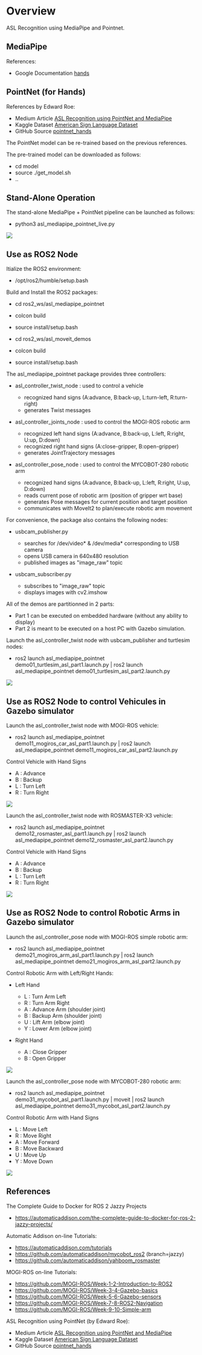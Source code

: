 # Overview

ASL Recognition using MediaPipe and Pointnet.

## MediaPipe

References:

- Google Documentation [hands](https://google.github.io/mediapipe/solutions/hands.html)


## PointNet (for Hands)

References by Edward Roe:

   - Medium Article [ASL Recognition using PointNet and MediaPipe](https://medium.com/@er_95882/asl-recognition-using-pointnet-and-mediapipe-f2efda78d089)
   - Kaggle Dataset [American Sign Language Dataset](https://www.kaggle.com/datasets/ayuraj/asl-dataset)
   - GitHub Source [pointnet_hands](https://github.com/e-roe/pointnet_hands/tree/main)

The PointNet model can be re-trained based on the previous references.

The pre-trained model can be downloaded as follows:

   - cd model
   - source ./get_model.sh
   - ..

## Stand-Alone Operation

The stand-alone MediaPipe + PointNet pipeline can be launched as follows:

   - python3 asl_mediapipe_pointnet_live.py

![](images/asl_mediapipe_pointnet_demo01_standalone.gif)

## Use as ROS2 Node

Itialize the ROS2 environment:

   - /opt/ros2/humble/setup.bash

Build and Install the ROS2 packages:

   - cd ros2_ws/asl_mediapipe_pointnet
   - colcon build
   - source install/setup.bash

   - cd ros2_ws/asl_moveit_demos
   - colcon build
   - source install/setup.bash

The asl_mediapipe_pointnet package provides three controllers:

   - asl_controller_twist_node : used to control a vehicle
      - recognized hand signs (A:advance, B:back-up, L:turn-left, R:turn-right)
      - generates Twist messages

   - asl_controller_joints_node : used to control the MOGI-ROS robotic arm
      - recognized left hand signs (A:advance, B:back-up, L:left, R:right, U:up, D:down)
      - recognized right hand signs (A:close-gripper, B:open-gripper)
      - generates JointTrajectory messages

   - asl_controller_pose_node : used to control the MYCOBOT-280 robotic arm
      - recognized hand signs (A:advance, B:back-up, L:left, R:right, U:up, D:down)
      - reads current pose of robotic arm (position of gripper wrt base)
      - generates Pose messages for current position and target position
      - communicates with MoveIt2 to plan/execute robotic arm movement

For convenience, the package also contains the following nodes:

   - usbcam_publisher.py
      - searches for /dev/video* & /dev/media* corresponding to USB camera
      - opens USB camera in 640x480 resolution
      - published images as "image_raw" topic

   - usbcam_subscriber.py
      - subscribes to "image_raw" topic
      - displays images with cv2.imshow



All of the demos are partitionned in 2 parts:
   - Part 1 can be executed on embedded hardware (without any ability to display)
   - Part 2 is meant to be executed on a host PC with Gazebo simulation.



Launch the asl_controller_twist node with usbcam_publisher and turtlesim nodes:

   - ros2 launch asl_mediapipe_pointnet demo01_turtlesim_asl_part1.launch.py | ros2 launch asl_mediapipe_pointnet demo01_turtlesim_asl_part2.launch.py


![](images/asl_mediapipe_pointnet_demo01_ros2_turtlesim.gif)



## Use as ROS2 Node to control Vehicules in Gazebo simulator

Launch the asl_controller_twist node with MOGI-ROS vehicle:

   - ros2 launch asl_mediapipe_pointnet demo11_mogiros_car_asl_part1.launch.py | ros2 launch asl_mediapipe_pointnet demo11_mogiros_car_asl_part2.launch.py

Control Vehicle with Hand Signs

   - A : Advance
   - B : Backup
   - L : Turn Left
   - R : Turn Right

![](images/asl_mediapipe_pointnet_demo01_ros2_gazebo.gif)

Launch the asl_controller_twist node with ROSMASTER-X3 vehicle:

   - ros2 launch asl_mediapipe_pointnet demo12_rosmaster_asl_part1.launch.py | ros2 launch asl_mediapipe_pointnet demo12_rosmaster_asl_part2.launch.py

Control Vehicle with Hand Signs

   - A : Advance
   - B : Backup
   - L : Turn Left
   - R : Turn Right

![](images/asl_mediapipe_pointnet_demo02_ros2_gazebo_rosmaster.gif)


## Use as ROS2 Node to control Robotic Arms in Gazebo simulator

Launch the asl_controller_pose node with MOGI-ROS simple robotic arm:

   - ros2 launch asl_mediapipe_pointnet demo21_mogiros_arm_asl_part1.launch.py | ros2 launch asl_mediapipe_pointnet demo21_mogiros_arm_asl_part2.launch.py

Control Robotic Arm with Left/Right Hands:

   - Left Hand
      - L : Turn Arm Left
      - R : Turn Arm Right
      - A : Advance Arm (shoulder joint)
      - B : Backup Arm (shoulder joint)
      - U : Lift Arm (elbow joint)
      - Y : Lower Arm (elbow joint)

   - Right Hand
      - A : Close Gripper
      - B : Open Gripper

![](images/asl_mediapipe_pointnet_demo04_ros2_gazebo_mogiros_arm.gif)

Launch the asl_controller_pose node with MYCOBOT-280 robotic arm:

   - ros2 launch asl_mediapipe_pointnet demo31_mycobot_asl_part1.launch.py | moveit | ros2 launch asl_mediapipe_pointnet demo31_mycobot_asl_part2.launch.py


Control Robotic Arm with Hand Signs

   - L : Move Left
   - R : Move Right
   - A : Move Forward
   - B : Move Backward
   - U : Move Up
   - Y : Move Down

![](images/asl_mediapipe_pointnet_demo03_ros2_gazebo_mycobot.gif)


## References

The Complete Guide to Docker for ROS 2 Jazzy Projects
   - https://automaticaddison.com/the-complete-guide-to-docker-for-ros-2-jazzy-projects/

Automatic Addison on-line Tutorials:
   - https://automaticaddison.com/tutorials
   - https://github.com/automaticaddison/mycobot_ros2 (branch=jazzy)
   - https://github.com/automaticaddison/yahboom_rosmaster

MOGI-ROS on-line Tutorials:
   - https://github.com/MOGI-ROS/Week-1-2-Introduction-to-ROS2
   - https://github.com/MOGI-ROS/Week-3-4-Gazebo-basics
   - https://github.com/MOGI-ROS/Week-5-6-Gazebo-sensors
   - https://github.com/MOGI-ROS/Week-7-8-ROS2-Navigation
   - https://github.com/MOGI-ROS/Week-9-10-Simple-arm

ASL Recognition using PointNet (by Edward Roe):
   - Medium Article [ASL Recognition using PointNet and MediaPipe](https://medium.com/@er_95882/asl-recognition-using-pointnet-and-mediapipe-f2efda78d089)
   - Kaggle Dataset [American Sign Language Dataset](https://www.kaggle.com/datasets/ayuraj/asl-dataset)
   - GitHub Source [pointnet_hands](https://github.com/e-roe/pointnet_hands/tree/main)
